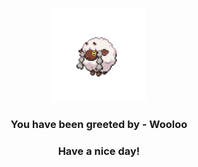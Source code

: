 <p align="center">
            <img src="https://raw.githubusercontent.com/PokeAPI/sprites/master/sprites/pokemon/831.png" width="150" height="150">
          </p>
          <h3 align="center">You have been greeted by - <b>Wooloo</b></h3>
          <h3 align="center">Have a nice day!</h3>
        